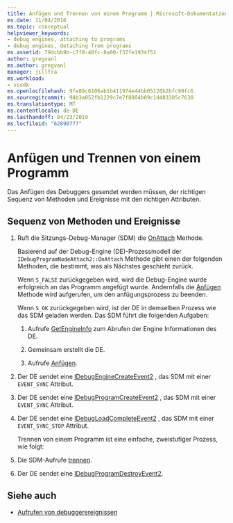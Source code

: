```yaml
---
title: Anfügen und Trennen von einem Programm | Microsoft-Dokumentation
ms.date: 11/04/2016
ms.topic: conceptual
helpviewer_keywords:
- debug engines, attaching to programs
- debug engines, detaching from programs
ms.assetid: 79dcbb9b-c7f8-40fc-8a00-f37fe1934f51
author: gregvanl
ms.author: gregvanl
manager: jillfra
ms.workload:
- vssdk
ms.openlocfilehash: 9fe89c6106ab1b411974e44bb05128b2bfc99fc6
ms.sourcegitcommit: 94b3a052fb1229c7e7f8804b09c1d403385c7630
ms.translationtype: MT
ms.contentlocale: de-DE
ms.lasthandoff: 04/23/2019
ms.locfileid: "62890777"
---
```

# <a name="attaching-and-detaching-to-a-program"></a>Anfügen und Trennen von einem Programm
Das Anfügen des Debuggers gesendet werden müssen, der richtigen Sequenz von Methoden und Ereignisse mit den richtigen Attributen.

## <a name="sequence-of-methods-and-events"></a>Sequenz von Methoden und Ereignisse

1. Ruft die Sitzungs-Debug-Manager (SDM) die [OnAttach](../../extensibility/debugger/reference/idebugprogramnodeattach2-onattach.md) Methode.

    Basierend auf der Debug-Engine (DE)-Prozessmodell der `IDebugProgramNodeAttach2::OnAttach` Methode gibt einen der folgenden Methoden, die bestimmt, was als Nächstes geschieht zurück.

    Wenn `S_FALSE` zurückgegeben wird, wird die Debug-Engine wurde erfolgreich an das Programm angefügt wurde. Andernfalls die [Anfügen](../../extensibility/debugger/reference/idebugengine2-attach.md) Methode wird aufgerufen, um den anfügungsprozess zu beenden.

    Wenn `S_OK` zurückgegeben wird, ist der DE in demselben Prozess wie das SDM geladen werden. Das SDM führt die folgenden Aufgaben:

   1. Aufrufe [GetEngineInfo](../../extensibility/debugger/reference/idebugprogramnode2-getengineinfo.md) zum Abrufen der Engine Informationen des DE.

   2. Gemeinsam erstellt die DE.

   3. Aufrufe [Anfügen](../../extensibility/debugger/reference/idebugengine2-attach.md).

2. Der DE sendet eine [IDebugEngineCreateEvent2](../../extensibility/debugger/reference/idebugenginecreateevent2.md) , das SDM mit einer `EVENT_SYNC` Attribut.

3. Der DE sendet eine [IDebugProgramCreateEvent2](../../extensibility/debugger/reference/idebugprogramcreateevent2.md) , das SDM mit einer `EVENT_SYNC` Attribut.

4. Der DE sendet eine [IDebugLoadCompleteEvent2](../../extensibility/debugger/reference/idebugloadcompleteevent2.md) , das SDM mit einer `EVENT_SYNC_STOP` Attribut.

   Trennen von einem Programm ist eine einfache, zweistufiger Prozess, wie folgt:

5. Die SDM-Aufrufe [trennen](../../extensibility/debugger/reference/idebugprogram2-detach.md).

6. Der DE sendet eine [IDebugProgramDestroyEvent2](../../extensibility/debugger/reference/idebugprogramdestroyevent2.md).

## <a name="see-also"></a>Siehe auch
- [Aufrufen von debuggerereignissen](../../extensibility/debugger/calling-debugger-events.md)